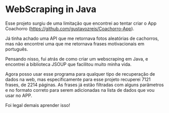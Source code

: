 # WebScraping in Java

Esse projeto surgiu de uma limitação que encontrei ao tentar criar o App Coachorro (https://github.com/gustavozreis/Coachorro-App).

Já tinha achado uma API que me retornava fotos aleatórias de cachorros, mas não encontrei uma que me retornava frases motivacionais em português.

Pensando nisso, fui atrás de como criar um webscraping em Java, e encontrei a biblioteca JSOUP que facilitou muito minha vida.

Agora posso usar esse programa para qualquer tipo de recuperação de dados na web, mas especificamente para esse projeto recuperei 7121 frases, de 2214 páginas. 
As frases já estão filtradas com alguns parâmetros e no formato correto para serem adicionadas na lista de dados que vou usar no APP.

Foi legal demais aprender isso!
